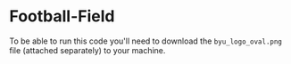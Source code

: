 # Football-Field

To be able to run this code you'll need to download the `byu_logo_oval.png` file (attached separately) to your machine.
